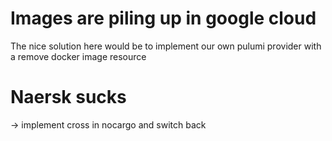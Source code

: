 # Images are piling up in google cloud

The nice solution here would be to implement our own pulumi provider with a remove docker image resource

# Naersk sucks

-> implement cross in nocargo and switch back